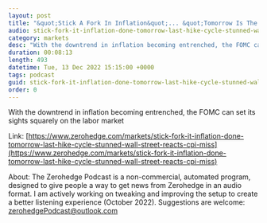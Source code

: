 ```yaml
---
layout: post
title: "&quot;Stick A Fork In Inflation&quot;... &quot;Tomorrow Is The Last Hike This Cycle&quot;: A Stunned Wall Street Reacts To The CPI Miss"
audio: stick-fork-it-inflation-done-tomorrow-last-hike-cycle-stunned-wall-street-reacts-cpi-miss-0
category: markets
desc: "With the downtrend in inflation becoming entrenched, the FOMC can set its sights squarely on the labor market"
duration: 00:08:13
length: 493
datetime: Tue, 13 Dec 2022 15:15:00 +0000
tags: podcast
guid: stick-fork-it-inflation-done-tomorrow-last-hike-cycle-stunned-wall-street-reacts-cpi-miss-0
order: 0
---
```

With the downtrend in inflation becoming entrenched, the FOMC can set its sights squarely on the labor market

Link: [https://www.zerohedge.com/markets/stick-fork-it-inflation-done-tomorrow-last-hike-cycle-stunned-wall-street-reacts-cpi-miss](https://www.zerohedge.com/markets/stick-fork-it-inflation-done-tomorrow-last-hike-cycle-stunned-wall-street-reacts-cpi-miss)

About: The Zerohedge Podcast is a non-commercial, automated program, designed to give people a way to get news from Zerohedge in an audio format.  I am actively working on tweaking and improving the setup to create a better listening experience (October 2022).  Suggestions are welcome: [zerohedgePodcast@outlook.com](mailto:zerohedgePodcast@outlook.com)